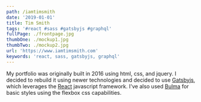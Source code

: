 ```yaml
---
path: /iamtimsmith
date: '2019-01-01'
title: Tim Smith
tags: '#react #sass #gatsbyjs #graphql'
fullPage: ./frontpage.jpg
thumbOne: ./mockup1.jpg
thumbTwo: ./mockup2.jpg
url: 'https://www.iamtimsmith.com'
keywords: 'react, sass, gatsbyjs, graphql'
---
```


My portfolio was originally built in 2016 using html, css, and jquery. I decided to rebuild it using newer technologies and decided to use <a href='https://www.gatsbyjs.org' target='_blank'>Gatsbyjs</a>, which leverages the <a href='https://reactjs.org' target='_blank'>React</a> javascript framework. I've also used <a href='https://bulma.io/' target='_blank'>Bulma</a> for basic styles using the flexbox css capabilities.
